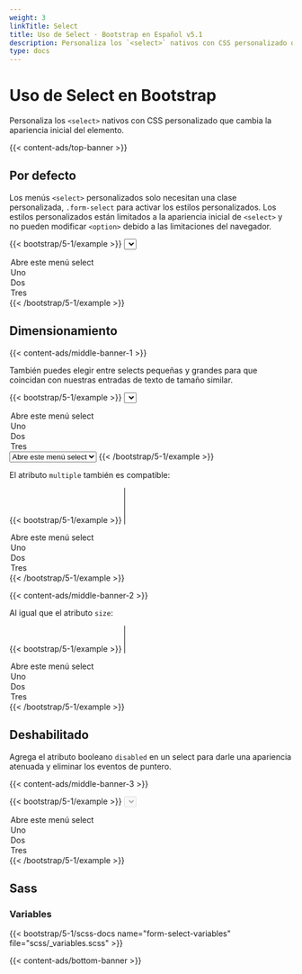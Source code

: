 ```yaml
---
weight: 3
linkTitle: Select
title: Uso de Select · Bootstrap en Español v5.1
description: Personaliza los `<select>` nativos con CSS personalizado que cambia la apariencia inicial del elemento.
type: docs
---
```


# Uso de Select en Bootstrap

Personaliza los `<select>` nativos con CSS personalizado que cambia la apariencia inicial del elemento.

{{< content-ads/top-banner >}}

## Por defecto

Los menús `<select>` personalizados solo necesitan una clase personalizada, `.form-select` para activar los estilos personalizados. Los estilos personalizados están limitados a la apariencia inicial de `<select>` y no pueden modificar `<option>` debido a las limitaciones del navegador.

{{< bootstrap/5-1/example >}}
<select class="form-select" aria-label="Default select example">
  <option selected>Abre este menú select</option>
  <option value="1">Uno</option>
  <option value="2">Dos</option>
  <option value="3">Tres</option>
</select>
{{< /bootstrap/5-1/example >}}

## Dimensionamiento

{{< content-ads/middle-banner-1 >}}

También puedes elegir entre selects pequeñas y grandes para que coincidan con nuestras entradas de texto de tamaño similar.

{{< bootstrap/5-1/example >}}
<select class="form-select form-select-lg mb-3" aria-label="Ejemplo de .form-select-lg">
  <option selected>Abre este menú select</option>
  <option value="1">Uno</option>
  <option value="2">Dos</option>
  <option value="3">Tres</option>
</select>

<select class="form-select form-select-sm" aria-label="Ejemplo de .form-select-sm">
  <option selected>Abre este menú select</option>
  <option value="1">Uno</option>
  <option value="2">Dos</option>
  <option value="3">Tres</option>
</select>
{{< /bootstrap/5-1/example >}}

El atributo `multiple` también es compatible:

{{< bootstrap/5-1/example >}}
<select class="form-select" multiple aria-label="Ejemplo de multiple select">
  <option selected>Abre este menú select</option>
  <option value="1">Uno</option>
  <option value="2">Dos</option>
  <option value="3">Tres</option>
</select>
{{< /bootstrap/5-1/example >}}

{{< content-ads/middle-banner-2 >}}

Al igual que el atributo `size`:

{{< bootstrap/5-1/example >}}
<select class="form-select" size="3" aria-label="Ejemplo de select de tamaño 3">
  <option selected>Abre este menú select</option>
  <option value="1">Uno</option>
  <option value="2">Dos</option>
  <option value="3">Tres</option>
</select>
{{< /bootstrap/5-1/example >}}

## Deshabilitado

Agrega el atributo booleano `disabled` en un select para darle una apariencia atenuada y eliminar los eventos de puntero.

{{< content-ads/middle-banner-3 >}}

{{< bootstrap/5-1/example >}}
<select class="form-select" aria-label="Ejemplo de select deshabilitado" disabled>
  <option selected>Abre este menú select</option>
  <option value="1">Uno</option>
  <option value="2">Dos</option>
  <option value="3">Tres</option>
</select>
{{< /bootstrap/5-1/example >}}

## Sass

### Variables

{{< bootstrap/5-1/scss-docs name="form-select-variables" file="scss/_variables.scss" >}}

{{< content-ads/bottom-banner >}}
